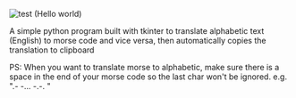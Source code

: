 ![test (Hello world)](https://user-images.githubusercontent.com/110006999/206579902-0b70c188-5a14-40fa-89c1-af56c777df0a.JPG)

A simple python program built with tkinter to translate alphabetic text (English) to morse code and vice versa,
then automatically copies the translation to clipboard

PS: When you want to translate morse to alphabetic,
    make sure there is a space in the end of your morse code
    so the last char won't be ignored.
    e.g. ".- -... -.-. "
